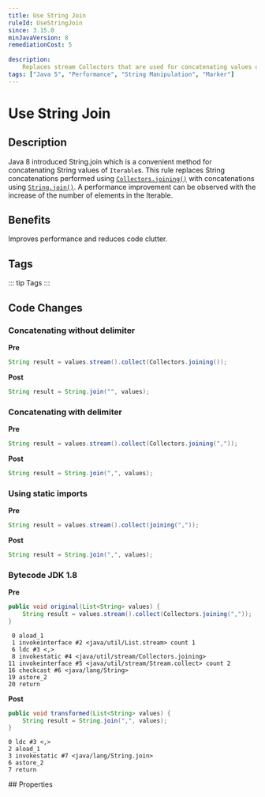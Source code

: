 ```yaml
---
title: Use String Join
ruleId: UseStringJoin
since: 3.15.0
minJavaVersion: 8
remediationCost: 5
    
description:
    Replaces stream Collectors that are used for concatenating values of a collection with StringJoiner.
tags: ["Java 5", "Performance", "String Manipulation", "Marker"]
---
```


# Use String Join

## Description

Java 8 introduced String.join which is a convenient method for concatenating String values of `Iterable`s. 
This rule replaces String concatenations performed using [`Collectors.joining()`](https://docs.oracle.com/javase/8/docs/api/java/util/stream/Collectors.html#joining-java.lang.CharSequence-) with concatenations using [`String.join()`](https://docs.oracle.com/javase/8/docs/api/java/lang/String.html#join-java.lang.CharSequence-java.lang.Iterable-). 
A performance improvement can be observed with the increase of the number of elements in the Iterable. 

## Benefits

Improves performance and reduces code clutter. 


## Tags

::: tip Tags
<TagLinks />
:::

## Code Changes

### Concatenating without delimiter

__Pre__
```java
String result = values.stream().collect(Collectors.joining());
```

__Post__
```java
String result = String.join("", values);
```

### Concatenating with delimiter
__Pre__
```java
String result = values.stream().collect(Collectors.joining(","));
```

__Post__
```java
String result = String.join(",", values);
```

### Using static imports
__Pre__
```java
String result = values.stream().collect(joining(","));
```

__Post__
```java
String result = String.join(",", values);
```


### Bytecode JDK 1.8 

__Pre__
```java
public void original(List<String> values) {
    String result = values.stream().collect(Collectors.joining(","));
}
```

```
 0 aload_1
 1 invokeinterface #2 <java/util/List.stream> count 1
 6 ldc #3 <,>
 8 invokestatic #4 <java/util/stream/Collectors.joining>
11 invokeinterface #5 <java/util/stream/Stream.collect> count 2
16 checkcast #6 <java/lang/String>
19 astore_2
20 return
```

__Post__
```java
public void transformed(List<String> values) {
    String result = String.join(",", values);
}
```

```
0 ldc #3 <,>
2 aload_1
3 invokestatic #7 <java/lang/String.join>
6 astore_2
7 return
```

<VersionNotice />
## Properties

<RuleProperties />
